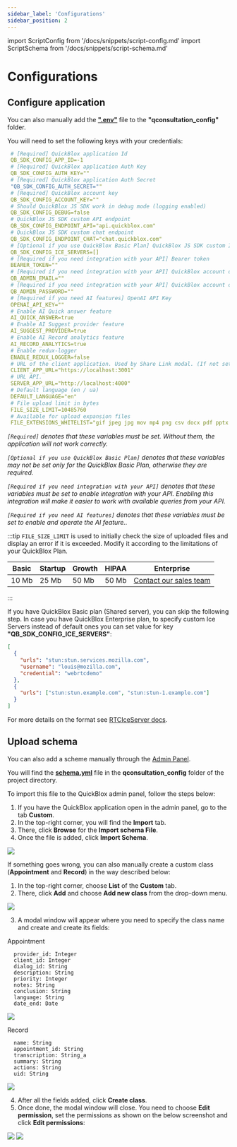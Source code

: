```yaml
---
sidebar_label: 'Configurations'
sidebar_position: 2
---
```


import ScriptConfig from '/docs/snippets/script-config.md'
import ScriptSchema from '/docs/snippets/script-schema.md'

# Configurations

## Configure application

<ScriptConfig components={props.components} />

You can also manually add the [**".env"**](https://github.com/QuickBlox/q-consultation/blob/master/qconsultation_config/.env) file to the **"qconsultation_config"** folder.

You will need to set the following keys with your credentials:

```yaml
 # [Required] QuickBlox application Id
 QB_SDK_CONFIG_APP_ID=-1
 # [Required] QuickBlox application Auth Key
 QB_SDK_CONFIG_AUTH_KEY=""
 # [Required] QuickBlox application Auth Secret
 "QB_SDK_CONFIG_AUTH_SECRET=""
 # [Required] QuickBlox account key
 QB_SDK_CONFIG_ACCOUNT_KEY=""
 # Should QuickBlox JS SDK work in debug mode (logging enabled)
 QB_SDK_CONFIG_DEBUG=false
 # QuickBlox JS SDK custom API endpoint
 QB_SDK_CONFIG_ENDPOINT_API="api.quickblox.com"
 # QuickBlox JS SDK custom chat endpoint
 QB_SDK_CONFIG_ENDPOINT_CHAT="chat.quickblox.com"
 # [Optional if you use QuickBlox Basic Plan] QuickBlox JS SDK custom ICE servers
 QB_SDK_CONFIG_ICE_SERVERS=[]
 # [Required if you need integration with your API] Bearer token
 BEARER_TOKEN=""
 # [Required if you need integration with your API] QuickBlox account owner email
 QB_ADMIN_EMAIL=""
 # [Required if you need integration with your API] QuickBlox account owner password
 QB_ADMIN_PASSWORD=""
 # [Required if you need AI features] OpenAI API Key
 OPENAI_API_KEY=""
 # Enable AI Quick answer feature
 AI_QUICK_ANSWER=true
 # Enable AI Suggest provider feature
 AI_SUGGEST_PROVIDER=true
 # Enable AI Record analytics feature
 AI_RECORD_ANALYTICS=true
 # Enable redux-logger
 ENABLE_REDUX_LOGGER=false
 # URL of the client application. Used by Share Link modal. (If not set, then Share Link will not be displayed in the application)
 CLIENT_APP_URL="https://localhost:3001"
 # URL API.
 SERVER_APP_URL="http://localhost:4000"
 # Default language (en / ua)
 DEFAULT_LANGUAGE="en"
 # File upload limit in bytes
 FILE_SIZE_LIMIT=10485760
 # Available for upload expansion files
 FILE_EXTENSIONS_WHITELIST="gif jpeg jpg mov mp4 png csv docx pdf pptx txt xls xlsx zip webm heic heif"
```

_`[Required]` denotes that these variables must be set. Without them, the application will not work correctly._

_`[Optional if you use QuickBlox Basic Plan]` denotes that these variables may not be set only for the QuickBlox Basic Plan, otherwise they are required._

_`[Required if you need integration with your API]` denotes that these variables must be set to enable integration with your API. Enabling this integration will make it easier to work with available queries from your API._

_`[Required if you need AI features]` denotes that these variables must be set to enable and operate the AI feature.._

:::tip
`FILE_SIZE_LIMIT` is used to initially check the size of uploaded files and display an error if it is exceeded. Modify it according to the limitations of your QuickBlox Plan.

| Basic | Startup | Growth | HIPAA | Enterprise                                                      |
| ----- | ------- | ------ | ----- | --------------------------------------------------------------- |
| 10 Mb | 25 Mb   | 50 Mb  | 50 Mb | [Contact our sales team](https://quickblox.com/enterprise/#get) |

:::

If you have QuickBlox Basic plan (Shared server), you can skip the following step. In case you have QuickBlox Enterprise plan, to specify custom Ice Servers instead of default ones you can set value for key **"QB_SDK_CONFIG_ICE_SERVERS"**:

```json
[
  {
    "urls": "stun:stun.services.mozilla.com",
    "username": "louis@mozilla.com",
    "credential": "webrtcdemo"
  },
  {
    "urls": ["stun:stun.example.com", "stun:stun-1.example.com"]
  }
]
```

For more details on the format see [RTCIceServer docs](https://developer.mozilla.org/en-US/docs/Web/API/RTCIceServer).

## Upload schema

<ScriptSchema components={props.components} />

You can also add a scheme manually through the [Admin Panel](https://admin.quickblox.com).

You will find the [**schema.yml**](https://github.com/QuickBlox/q-consultation/blob/master/qconsultation_config/schema.yml) file in the **qconsultation_config** folder of the project directory.

To import this file to the QuickBlox admin panel, follow the steps below:

1. If you have the QuickBlox application open in the admin panel, go to the tab **Custom**.
2. In the top-right corner, you will find the **Import** tab.
3. There, click **Browse** for the **Import schema File**.
4. Once the file is added, click **Import Schema**.

<Image src='/img/configurations/008.gif'/>

If something goes wrong, you can also manually create a custom class (**Appointment** and **Record**) in the way described below:

1. In the top-right corner, choose **List** of the **Custom** tab.
2. There, click **Add** and choose **Add new class** from the drop-down menu.

<Image src='/img/configurations/009.gif'/>

3. A modal window will appear where you need to specify the class name and create and create its fields:

Appointment

```
  provider_id: Integer
  client_id: Integer
  dialog_id: String
  description: String
  priority: Integer
  notes: String
  conclusion: String
  language: String
  date_end: Date
```

<Image src='/img/configurations/010.gif'/>

Record

```
  name: String
  appointment_id: String
  transcription: String_a
  summary: String
  actions: String
  uid: String
```

<Image src='/img/configurations/012.gif'/>

4. After all the fields added, click **Create class**.
5. Once done, the modal window will close. You need to choose **Edit permission**, set the permissions as shown on the below screenshot and click **Edit permissions**:

<Image src='/img/configurations/011.gif' caption='Appointment'/>

<Image src='/img/configurations/013.gif' caption='Record'/>

